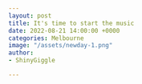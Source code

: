 ```yaml
---
layout: post
title: It's time to start the music
date: 2022-08-21 14:00:00 +0000
categories: Melbourne
image: "/assets/newday-1.png"
author:
- ShinyGiggle

---
```

